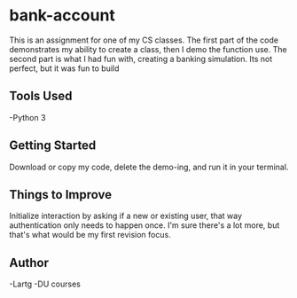 # bank-account

This is an assignment for one of my CS classes. 
The first part of the code demonstrates my ability to create a class, then I demo the function use. 
The second part is what I had fun with, creating a banking simulation. Its not perfect, but it was fun to build

## Tools Used
-Python 3

## Getting Started

Download or copy my code, delete the demo-ing, and run it in your terminal.

## Things to Improve

Initialize interaction by asking if a new or existing user, that way authentication only needs to happen once.
I'm sure there's a lot more, but that's what would be my first revision focus.

## Author

-Lartg
-DU courses
